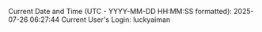 Current Date and Time (UTC - YYYY-MM-DD HH:MM:SS formatted): 2025-07-26 06:27:44
Current User's Login: luckyaiman
